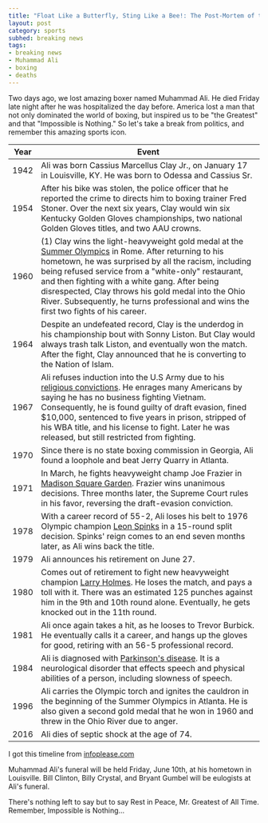 ```yaml
---
title: "Float Like a Butterfly, Sting Like a Bee!: The Post-Mortem of the Greatest"
layout: post
category: sports
subhed: breaking news
tags:
- breaking news
- Muhammad Ali
- boxing
- deaths
---
```


Two days ago, we lost amazing boxer named Muhammad Ali. He died Friday late night after he was hospitalized the day before. America lost a man that not only dominated the world of boxing, but inspired us to be "the Greatest" and that "Impossible is Nothing." So let's take a break from politics, and remember this amazing sports icon.

<!--more-->

| Year | Event |
| ---- | ----- |
| 1942 | Ali was born Cassius Marcellus Clay Jr., on January 17 in Louisville, KY. He was born to Odessa and Cassius Sr. |
| 1954 | After his bike was stolen, the police officer that he reported the crime to directs him to boxing trainer Fred Stoner. Over the next six years, Clay would win six Kentucky Golden Gloves championships, two national Golden Gloves titles, and two AAU crowns. |
| 1960 | (1) Clay wins the light-heavyweight gold medal at the [Summer Olympics](https://en.wikipedia.org/wiki/1960_Summer_Olympics) in Rome. After returning to his hometown, he was surprised by all the racism, including being refused service from a "white-only" restaurant, and then fighting with a white gang. After being disrespected, Clay throws his gold medal into the Ohio River. Subsequently, he turns professional and wins the first two fights of his career. |
| 1964 | Despite an undefeated record, Clay is the underdog in his championship bout with Sonny Liston. But Clay would always trash talk Liston, and eventually won the match. After the fight, Clay announced that he is converting to the Nation of Islam. |
| 1967 | Ali refuses induction into the U.S Army due to his [religious convictions](http://www.huffingtonpost.com/entry/muhammad-ali-risked-it-all-when-he-opposed-the-vietnam-war_us_5751e545e4b0c3752dcda4ca). He enrages many Americans by saying he has no business fighting Vietnam. Consequently, he is found guilty of draft evasion, fined $10,000, sentenced to five years in prison, stripped of his WBA title, and his license to fight. Later he was released, but still restricted from fighting. |
| 1970 | Since there is no state boxing commission in Georgia, Ali found a loophole and beat Jerry Quarry in Atlanta. |
| 1971 | In March, he fights heavyweight champ Joe Frazier in [Madison Square Garden](https://en.wikipedia.org/wiki/Fight_of_the_Century). Frazier wins unanimous decisions. Three months later, the Supreme Court rules in his favor, reversing the draft-evasion conviction.
| 1978 | With a career record of 55-2, Ali loses his belt to 1976 Olympic champion [Leon Spinks](https://en.wikipedia.org/wiki/Leon_Spinks) in a 15-round split decision. Spinks' reign comes to an end seven months later, as Ali wins back the title.
| 1979 | Ali announces his retirement on June 27.
| 1980 | Comes out of retirement to fight new heavyweight champion [Larry Holmes](https://en.wikipedia.org/wiki/Larry_Holmes). He loses the match, and pays a toll with it. There was an estimated 125 punches against him in the 9th and 10th round alone. Eventually, he gets knocked out in the 11th round.|
| 1981 | Ali once again takes a hit, as he looses to Trevor Burbick. He eventually calls it a career, and hangs up the gloves for good, retiring with an 56-5 professional record.
| 1984 | Ali is diagnosed with [Parkinson's disease](https://en.wikipedia.org/wiki/Parkinson's_disease). It is a neurological disorder that effects speech and physical abilities of a person, including slowness of speech. |
| 1996 | Ali carries the Olympic torch and ignites the cauldron in the beginning of the Summer Olympics in Atlanta. He is also given a second gold medal that he won in 1960 and threw in the Ohio River due to anger. |
| 2016 | Ali dies of septic shock at the age of 74. |

I got this timeline from [infoplease.com](http://www.infoplease.com/spot/malitimeline1.html)

Muhammad Ali's funeral will be held Friday, June 10th, at his hometown in Louisville. Bill Clinton, Billy Crystal, and Bryant Gumbel will be eulogists at Ali's funeral.

There's nothing left to say but to say Rest in Peace, Mr. Greatest of All Time. Remember, Impossible is Nothing...

